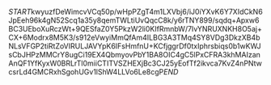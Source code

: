 $START$kwyuzfDeWimcvVCq50p/wHpPZgT4m1LXVbj6/iJ0iYXvK6Y7XIdCkN6JpEeh96k4gN52Scq1a35y8qemTWLtiUvQqcC8k/y6rTNY899/sqdq+Apxw6BC3UEboXuRczWt+9QESfaZ0Y5PkzW2li0KIfRmnbW/7IvYNRUXNKH8O5aj+CX+6Modrx8M5K3/s912eVwyiMmQfAm4ILBG3A3TMq4SY8VDg3DkzXB4bNLsVFGP2tiRtZoVIRULJAVYpK6IFsHmfnU+KCfjggrDf0txIphrsbiqs0b1wKWJsCbJHPzMMCrY8ugCi19EX4QbmyovPbY1BA8OIC4gC5lPxCFRA3khMAIzanAnQF1YfKyxW0BRLrTl0miiCTITVSZHEXjBc3CJ25yEofTf2ikvca7KvZ4nPNtwcsrLd4GMCRxhSgohUGv1lShW4LLVo6Le8cgP$END$